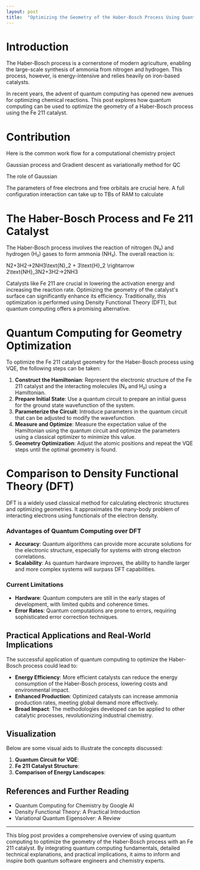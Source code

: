```yaml
---
layout: post
title:  "Optimizing the Geometry of the Haber-Bosch Process Using Quantum Computing"
---
```

	
# Introduction

The Haber-Bosch process is a cornerstone of modern agriculture, enabling the large-scale synthesis of ammonia from nitrogen and hydrogen. This process, however, is energy-intensive and relies heavily on iron-based catalysts. 

In recent years, the advent of quantum computing has opened new avenues for optimizing chemical reactions. This post explores how quantum computing can be used to optimize the geometry of a Haber-Bosch process using the Fe 211 catalyst.

# Contribution

Here is the common work flow for a computational chemistry project

Gaussian process and Gradient descent as variationally method for QC

The role of Gaussian 

The parameters of free electrons and free orbitals are crucial here. A full configuration interaction can take up to TBs of RAM to calculate 

# The Haber-Bosch Process and Fe 211 Catalyst

The Haber-Bosch process involves the reaction of nitrogen (N₂) and hydrogen (H₂) gases to form ammonia (NH₃). The overall reaction is:

N2+3H2→2NH3\text{N}_2 + 3\text{H}_2 \rightarrow 2\text{NH}_3N2+3H2→2NH3

Catalysts like Fe 211 are crucial in lowering the activation energy and increasing the reaction rate. Optimizing the geometry of the catalyst's surface can significantly enhance its efficiency. Traditionally, this optimization is performed using Density Functional Theory (DFT), but quantum computing offers a promising alternative.

# Quantum Computing for Geometry Optimization

To optimize the Fe 211 catalyst geometry for the Haber-Bosch process using VQE, the following steps can be taken:

1. **Construct the Hamiltonian**: Represent the electronic structure of the Fe 211 catalyst and the interacting molecules (N₂ and H₂) using a Hamiltonian.
2. **Prepare Initial State**: Use a quantum circuit to prepare an initial guess for the ground state wavefunction of the system.
3. **Parameterize the Circuit**: Introduce parameters in the quantum circuit that can be adjusted to modify the wavefunction.
4. **Measure and Optimize**: Measure the expectation value of the Hamiltonian using the quantum circuit and optimize the parameters using a classical optimizer to minimize this value.
5. **Geometry Optimization**: Adjust the atomic positions and repeat the VQE steps until the optimal geometry is found.

# Comparison to Density Functional Theory (DFT)

DFT is a widely used classical method for calculating electronic structures and optimizing geometries. It approximates the many-body problem of interacting electrons using functionals of the electron density.

### Advantages of Quantum Computing over DFT

- **Accuracy**: Quantum algorithms can provide more accurate solutions for the electronic structure, especially for systems with strong electron correlations.
- **Scalability**: As quantum hardware improves, the ability to handle larger and more complex systems will surpass DFT capabilities.

### Current Limitations

- **Hardware**: Quantum computers are still in the early stages of development, with limited qubits and coherence times.
- **Error Rates**: Quantum computations are prone to errors, requiring sophisticated error correction techniques.

## Practical Applications and Real-World Implications

The successful application of quantum computing to optimize the Haber-Bosch process could lead to:

- **Energy Efficiency**: More efficient catalysts can reduce the energy consumption of the Haber-Bosch process, lowering costs and environmental impact.
- **Enhanced Production**: Optimized catalysts can increase ammonia production rates, meeting global demand more effectively.
- **Broad Impact**: The methodologies developed can be applied to other catalytic processes, revolutionizing industrial chemistry.

## Visualization

Below are some visual aids to illustrate the concepts discussed:

1. **Quantum Circuit for VQE**:
2. **Fe 211 Catalyst Structure**:
3. **Comparison of Energy Landscapes**:

## References and Further Reading

- Quantum Computing for Chemistry by Google AI
- Density Functional Theory: A Practical Introduction
- Variational Quantum Eigensolver: A Review

---

This blog post provides a comprehensive overview of using quantum computing to optimize the geometry of the Haber-Bosch process with an Fe 211 catalyst. By integrating quantum computing fundamentals, detailed technical explanations, and practical implications, it aims to inform and inspire both quantum software engineers and chemistry experts.
